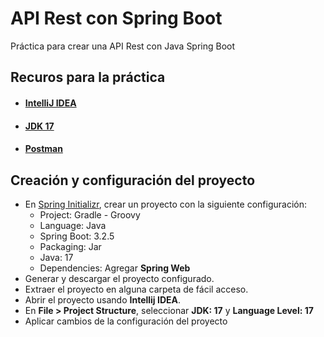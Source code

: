 # API Rest con Spring Boot
Práctica para crear una API Rest con Java Spring Boot

## Recuros para la práctica

- #### [IntelliJ IDEA](https://download.jetbrains.com/idea/ideaIC-2024.1.exe?_gl=1*g0cq98*_ga*ODI4NDQ2MzE3LjE3MTM1MDc4OTU.*_ga_9J976DJZ68*MTcxMzgyMzYwOS4yLjEuMTcxMzgyMzYzNy40OS4wLjA.&_ga=2.185377193.1608355410.1713823609-828446317.1713507895)
- #### [JDK 17](https://download.oracle.com/java/17/latest/jdk-17_windows-x64_bin.exe)
- #### [Postman](https://dl.pstmn.io/download/latest/win64)

## Creación y configuración del proyecto
- En [Spring Initializr](https://start.spring.io/), crear un proyecto con la siguiente configuración:
  - Project: Gradle - Groovy
  - Language: Java
  - Spring Boot: 3.2.5
  - Packaging: Jar
  - Java: 17
  - Dependencies: Agregar **Spring Web**
- Generar y descargar el proyecto configurado.
- Extraer el proyecto en alguna carpeta de fácil acceso.
- Abrir el proyecto usando **Intellij IDEA**.
- En **File > Project Structure**, seleccionar **JDK: 17** y **Language Level: 17**
- Aplicar cambios de la configuración del proyecto